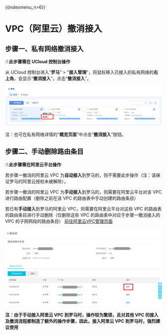 {{indexmenu_n>6}}

# VPC（阿里云）撤消接入

## 步骤一、私有网络撤消接入

:\!:**<span class="underline">此步骤需在 UCloud 控制台操作</span>**

从 UCloud 控制台进入“**罗马**” \>
"**接入管理**"，将鼠标移入已接入的私有网络的**右上角**，会显示“**撤消接入**”，点击“**撤消接入**”。

![](/images/operation/私有网络撤消接入.png)

注：也可在私有网络详情的“**概览页面**”中点击“**撤消接入**”按钮。

## 步骤二、手动删除路由条目

:\!:**<span class="underline">此步骤需在阿里云平台操作</span>**

若步骤一撤消的阿里云 VPC 为**自动接入**到罗马的，则不需要此步操作（注：请保证罗马的阿里云授权未被解除）。

若步骤一撤消的阿里云 VPC 为**手动接入**到罗马的，则需要在阿里云平台对该 VPC 进行路由配置（删除之前在该 VPC
的路由表中手动创建的路由条目）

若已有**手动接入**到罗马的阿里云 VPC，则需要在阿里云平台对这些 VPC 的路由表的路由条目进行手动删除（仅删除这些 VPC
的路由表中对应于步骤一撤消接入的 VPC 的子网网段的路由条目）
[前往阿里云VPC管理页面](https://vpc.console.aliyun.com/vpc)

![](/images/operation/删除路由规则.png)

**注：由于手动接入阿里云 VPC 到罗马时，操作较为繁琐，且对其他 VPC 的接入及撤消流程都制造了额外的操作步骤，因此，接入阿里云 VPC
到罗马时，强烈建议使用 [](/network/roma/operation/ali_auto_access)**
